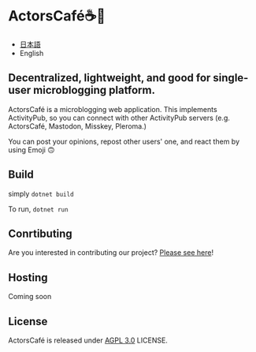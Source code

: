 # ActorsCafé☕💫

- [日本語](README-ja.md)
- English

## Decentralized, lightweight, and good for single-user microblogging platform.

ActorsCafé is a microblogging web application. This implements ActivityPub, so you can connect with other ActivityPub servers (e.g. ActorsCafé, Mastodon, Misskey, Pleroma.)

You can post your opinions, repost other users' one, and react them by using Emoji 🙃

## Build

simply `dotnet build`

To run, `dotnet run`

## Conrtibuting

Are you interested in contributing our project? [Please see here](CONTRIBUTING-ja.md)!

## Hosting

Coming soon

## License

ActorsCafé is released under [AGPL 3.0](LICENSE) LICENSE.
